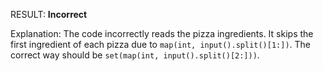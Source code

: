 RESULT: **Incorrect**

Explanation: The code incorrectly reads the pizza ingredients. It skips the first ingredient of each pizza due to `map(int, input().split()[1:])`. The correct way should be `set(map(int, input().split()[2:]))`.